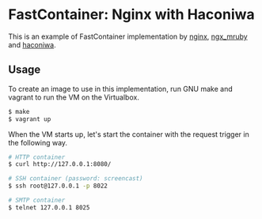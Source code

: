 FastContainer: Nginx with Haconiwa
==

This is an example of FastContainer implementation by [nginx][nginx], [ngx_mruby][ngx_mruby] and [haconiwa][haconiwa].

[nginx]: https://github.com/nginx/nginx
[ngx_mruby]: https://github.com/matsumotory/ngx_mruby
[haconiwa]: https://github.com/haconiwa/haconiwa

Usage
--

To create an image to use in this implementation, run GNU make and vagrant to run the VM on the Virtualbox.

```sh
$ make
$ vagrant up
```

When the VM starts up, let's start the container with the request trigger in the following way.

```sh
# HTTP container
$ curl http://127.0.0.1:8080/

# SSH container (password: screencast)
$ ssh root@127.0.0.1 -p 8022

# SMTP container
$ telnet 127.0.0.1 8025
```

